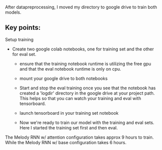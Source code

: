 After datapreprocessing, I moved my directory to google drive to train both models.

## Key points:


Setup training
* Create two google colab notebooks, one for training set and the other for eval set. 
    * ensure that the training notebook runtime is utilizing the free gpu and that the eval notebook runtime is only on cpu.

    * mount your google drive to both notebooks

    * Start and stop the eval training once you see that the notebook has created a 'logdir' directory in the google drive at your project path. This helps so that you can watch your training and eval with tensorboard. 

    * launch tensorboard in your training set notebook 

    * Now we're ready to train our model with the training and eval sets. Here I started the training set first and then eval. 

The Melody RNN w/ attention configuration takes approx 9 hours to train. While the Melody RNN w/ base configuration takes 6 hours. 